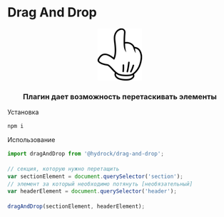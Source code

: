 # Drag And Drop

<div style="text-align:center">
    <img src="https://raw.githubusercontent.com/Hydrock/drag-and-drop-js/master/src/assets/hand-mini.png" 
    />
    <h3>Плагин дает возможность перетаскивать элементы</h3>
</div>


Установка

```javascript
npm i
```

Использование

```javascript
import dragAndDrop from '@hydrock/drag-and-drop';

// секция, которую нужно перетащить
var sectionElement = document.querySelector('section');
// элемент за который необходимо потянуть [необязательный]
var headerElement = document.querySelector('header');

dragAndDrop(sectionElement, headerElement);
```